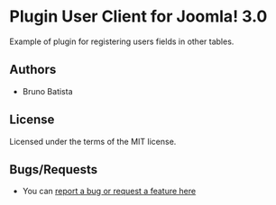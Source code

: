 Plugin User Client for Joomla! 3.0
==================================

Example of plugin for registering users fields in other tables.

## Authors

* Bruno Batista

## License

Licensed under the terms of the MIT license.

## Bugs/Requests

* You can [report a bug or request a feature here](http://github.com/joomlapro/plg_user_client/issues)